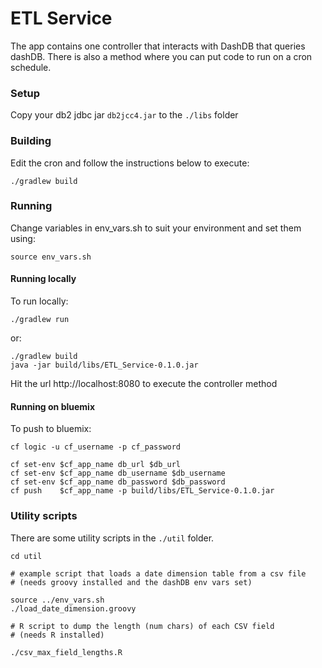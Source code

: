 ETL Service
===============

The app contains one controller that interacts with DashDB that queries dashDB.  There is also a method where you can put code to run on a cron schedule.

### Setup

Copy your db2 jdbc jar `db2jcc4.jar` to the `./libs` folder

### Building

Edit the cron and follow the instructions below to execute:

```
./gradlew build
```

### Running

Change variables in env_vars.sh to suit your environment and set them using:

```
source env_vars.sh
```

#### Running locally

To run locally: 
```
./gradlew run
```
or:
```
./gradlew build
java -jar build/libs/ETL_Service-0.1.0.jar
``` 

Hit the url http://localhost:8080 to execute the controller method

#### Running on bluemix

To push to bluemix:
```
cf logic -u cf_username -p cf_password

cf set-env $cf_app_name db_url $db_url 
cf set-env $cf_app_name db_username $db_username
cf set-env $cf_app_name db_password $db_password
cf push    $cf_app_name -p build/libs/ETL_Service-0.1.0.jar
```

### Utility scripts

There are some utility scripts in the `./util` folder. 

```
cd util

# example script that loads a date dimension table from a csv file
# (needs groovy installed and the dashDB env vars set)

source ../env_vars.sh
./load_date_dimension.groovy

# R script to dump the length (num chars) of each CSV field
# (needs R installed)

./csv_max_field_lengths.R
```

